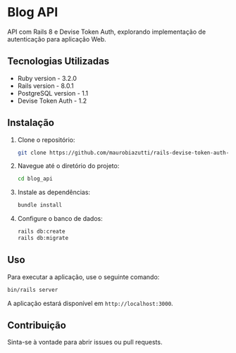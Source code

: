 # Blog API

API com Rails 8 e Devise Token Auth, explorando implementação de autenticação para aplicação Web.

## Tecnologias Utilizadas

- Ruby version - 3.2.0
- Rails version - 8.0.1
- PostgreSQL version - 1.1
- Devise Token Auth - 1.2

## Instalação

1. Clone o repositório:
   ```bash
   git clone https://github.com/maurobiazutti/rails-devise-token-auth-learning
   ```
2. Navegue até o diretório do projeto:
   ```bash
   cd blog_api
   ```
3. Instale as dependências:
   ```bash
   bundle install
   ```
4. Configure o banco de dados:
   ```bash
   rails db:create
   rails db:migrate
   ```

## Uso

Para executar a aplicação, use o seguinte comando:

```bash
bin/rails server
```

A aplicação estará disponível em `http://localhost:3000`.

## Contribuição

Sinta-se à vontade para abrir issues ou pull requests.
